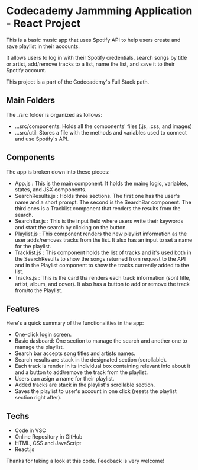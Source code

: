 # Codecademy Jammming Application - React Project

This is a basic music app that uses Spotify API to help users create and save playlist in their accounts.

It allows users to log in with their Spotify credentials, search songs by title or artist, add/remove tracks to a list, name the list, and save it to their Spotify account.

This project is a part of the Codecademy's Full Stack path.

## Main Folders

The ./src folder is organized as follows:

+ ...src/components: Holds all the components' files (.js, .css, and images)
+ ...src/util: Stores a file with the methods and variables used to connect and use Spotify's API.

## Components

The app is broken down into these pieces:

+ App.js : This is the main component. It holds the maing logic, variables, states, and JSX components.
+ SearchResults.js : Holds three sections. The first one has the user's name and a short prompt. The second is the SearchBar component. The third ones is a Tracklist component that renders the results from the search.
+ SearchBar.js : This is the input field where users write their keywords and start the search by clicking on the button.
+ Playlist.js : This component renders the new playlist information as the user adds/removes tracks from the list. It also has an input to set a name for the playlist.
+ Tracklist.js : This component holds the list of tracks and it's used both in the SearchResults to show the songs returned from request to the API and in the Playlist component to show the tracks currently added to the list.
+ Tracks.js : This is the card tha renders each track information (sont title, artist, album, and cover). It also has a button to add or remove the track from/to the Playlist.

## Features

Here's a quick summary of the functionalities in the app:

+ One-click login screen.
+ Basic dasboard: One section to manage the search and another one to manage the playlist.
+ Search bar accepts song titles and artists names.
+ Search results are stack in the designated section (scrollable).
+ Each track is render in its individual box containing relevant info about it and a button to add/remove the track from the playlist.
+ Users can asign a name for their playlist.
+ Added tracks are stack in the playlist's scrollable section.
+ Saves the playlist to user's account in one click (resets the playlist section right after).

## Techs

+ Code in VSC
+ Online Repository in GitHub
+ HTML, CSS and JavaScript
+ React.js
 

Thanks for taking a look at this code. Feedback is very welcome!

